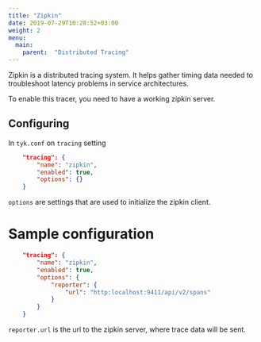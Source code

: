 ```yaml
---
title: "Zipkin"
date: 2019-07-29T10:28:52+03:00
weight: 2
menu: 
  main:
    parent:  "Distributed Tracing"
---
```


Zipkin is a distributed tracing system. It helps gather timing data needed to troubleshoot latency problems in service architectures.

To enable this tracer, you need to have a working zipkin server.

## Configuring

In `tyk.conf` on `tracing` setting

```.json
    "tracing": {
        "name": "zipkin",
        "enabled": true,
        "options": {}
    }
```

`options` are settings that are used to initialize the zipkin client.

# Sample configuration

```.json
    "tracing": {
        "name": "zipkin",
        "enabled": true,
        "options": {
            "reporter": {
                "url": "http:localhost:9411/api/v2/spans"
            }
        }
    }
```

`reporter.url` is the url to the zipkin server, where trace data will be sent.
